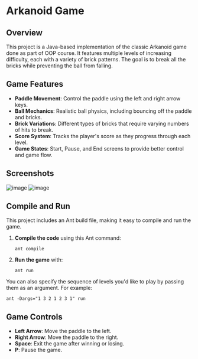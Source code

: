 # Arkanoid Game

## Overview

This project is a Java-based implementation of the classic Arkanoid game done as part of OOP course. It features multiple levels of increasing difficulty, each with a variety of brick patterns. The goal is to break all the bricks while preventing the ball from falling.

## Game Features

- **Paddle Movement**: Control the paddle using the left and right arrow keys.
- **Ball Mechanics**: Realistic ball physics, including bouncing off the paddle and bricks.
- **Brick Variations**: Different types of bricks that require varying numbers of hits to break.
- **Score System**: Tracks the player's score as they progress through each level.
- **Game States**: Start, Pause, and End screens to provide better control and game flow.

## Screenshots

![image](https://github.com/user-attachments/assets/5cce8e6b-6b02-4c1c-890b-16682da3247e)
![image](https://github.com/user-attachments/assets/2ed60156-1cc8-4c0d-9c25-0157fe8292e0)

## Compile and Run

This project includes an Ant build file, making it easy to compile and run the game.

1. **Compile the code** using this Ant command:
   ```
   ant compile
   ```

2. **Run the game** with:
   ```
   ant run
   ```

You can also specify the sequence of levels you'd like to play by passing them as an argument. For example:
   ```
   ant -Dargs="1 3 2 1 2 3 1" run
   ```

## Game Controls

- **Left Arrow**: Move the paddle to the left.
- **Right Arrow**: Move the paddle to the right.
- **Space**: Exit the game after winning or losing.
- **P**: Pause the game.

